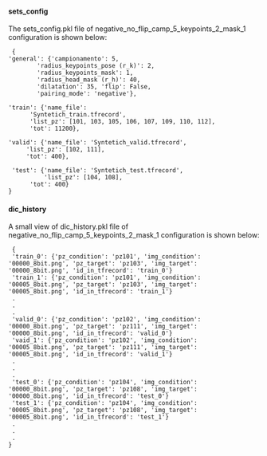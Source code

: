 
<h4> sets_config </h4>
The sets_config.pkl file of negative_no_flip_camp_5_keypoints_2_mask_1 configuration is shown below:

```
 {
'general': {'campionamento': 5, 
 	    'radius_keypoints_pose (r_k)': 2, 
	    'radius_keypoints_mask': 1, 
	    'radius_head_mask (r_h)': 40, 
	    'dilatation': 35, 'flip': False, 
	    'pairing_mode': 'negative'},
	      
'train': {'name_file': 
	  'Syntetich_train.tfrecord', 
	  'list_pz': [101, 103, 105, 106, 107, 109, 110, 112], 
	  'tot': 11200}, 
	   
'valid': {'name_file': 'Syntetich_valid.tfrecord', 
	 'list_pz': [102, 111], 
	 'tot': 400},
 
 'test': {'name_file': 'Syntetich_test.tfrecord',
          'list_pz': [104, 108], 
	  'tot': 400}
}
```

<h4> dic_history </h4>

A small view of dic_history.pkl file of negative_no_flip_camp_5_keypoints_2_mask_1 configuration is shown below:

```
 {
 'train_0': {'pz_condition': 'pz101', 'img_condition': '00000_8bit.png', 'pz_target': 'pz103', 'img_target': '00000_8bit.png', 'id_in_tfrecord': 'train_0'}
 'train_1': {'pz_condition': 'pz101', 'img_condition': '00005_8bit.png', 'pz_target': 'pz103', 'img_target': '00005_8bit.png', 'id_in_tfrecord': 'train_1'}
 .
 .
 .
 'valid_0': {'pz_condition': 'pz102', 'img_condition': '00000_8bit.png', 'pz_target': 'pz111', 'img_target': '00000_8bit.png', 'id_in_tfrecord': 'valid_0'}
 'vaid_1': {'pz_condition': 'pz102', 'img_condition': '00005_8bit.png', 'pz_target': 'pz111', 'img_target': '00005_8bit.png', 'id_in_tfrecord': 'valid_1'}
 .
 .
 .
 'test_0': {'pz_condition': 'pz104', 'img_condition': '00000_8bit.png', 'pz_target': 'pz108', 'img_target': '00000_8bit.png', 'id_in_tfrecord': 'test_0'}
 'test_1': {'pz_condition': 'pz104', 'img_condition': '00005_8bit.png', 'pz_target': 'pz108', 'img_target': '00005_8bit.png', 'id_in_tfrecord': 'test_1'}
 .
 .
 .
}
```




